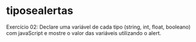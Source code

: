 # tiposealertas

Exercício 02: Declare uma variável de cada tipo (string, int, float, booleano) com javaScript e
mostre o valor das variáveis utilizando o alert.